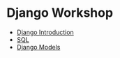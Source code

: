 # Django Workshop

-   [Django Introduction](./introduction.md)
-   [SQL](./SQL.md)
-   [Django Models](./models.md)
